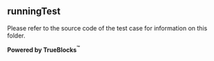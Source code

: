 ## runningTest

Please refer to the source code of the test case for information on this folder.

**Powered by TrueBlocks<sup>&trade;</sup>**

